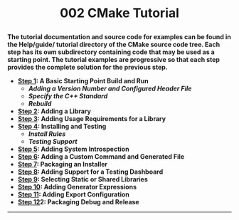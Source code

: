 # <p align = center><b>002 CMake Tutorial<b></p>

The tutorial documentation and source code for examples can be found in the Help/guide/
tutorial directory of the CMake source code tree. Each step has its own subdirectory containing code that may be used as a starting point. The tutorial examples are progressive so that each step provides the complete solution for the previous step.

* [**Step 1**][stp1]: A Basic Starting Point Build and Run
  * *Adding a Version Number and Configured Header File*
  * *Specify the C++ Standard*
  * *Rebuild*
* [**Step 2**][stp2]: Adding a Library
* [**Step 3**][stp3]: Adding Usage Requirements for a Library
* [**Step 4**][stp4]: Installing and Testing
  * *Install Rules*
  * *Testing Support*
* [**Step 5**][stp5]: Adding System Introspection
* [**Step 6**][stp6]: Adding a Custom Command and Generated File
* [**Step 7**][stp7]: Packaging an Installer
* [**Step 8**][stp8]: Adding Support for a Testing Dashboard
* [**Step 9**][stp9]: Selecting Static or Shared Libraries
* [**Step 10**][stp10]: Adding Generator Expressions
* [**Step 11**][stp11]: Adding Export Configuration
* [**Step 12**][stp1]2: Packaging Debug and Release

---

<!--
* [**Step 1**][stp1]
* [**Step 2**][stp2]
* [**Step 3**][stp3]
* [**Step 4**][stp4]
* [**Step 5**][stp5]
* [**Step 6**][stp6]
* [**Step 7**][stp7]
* [**Step 8**][stp8]
* [**Step 9**][stp9]
* [**Step 10**][stp10]
* [**Step 11**][stp11]
* [**Step 12**][stp12]
-->

[stp1]: https://github.com/yoricsv/002_CppCMake/002_1_BasicStartingPoint.git
[stp2]: https://github.com/yoricsv/002_CppCMake/002_2_AddingLibrary.git
[stp3]: https://github.com/yoricsv/002_CppCMake/002_3_UsageReqForLib.git
[stp4]: https://github.com/yoricsv/002_CppCMake/002_4_InstallAndTest.git
[stp5]: https://github.com/yoricsv/002_CppCMake/002_5_SysIntrospection.git
[stp6]: https://github.com/yoricsv/002_CppCMake/002_6_ComFileGen.git
[stp7]: https://github.com/yoricsv/002_CppCMake/002_7_BuildInstall.git
[stp8]: https://github.com/yoricsv/002_CppCMake/002_8_Dashboard.git
[stp9]: https://github.com/yoricsv/002_CppCMake/002_9_StaticShared.git
[stp10]: https://github.com/yoricsv/002_CppCMake/002_10_GenExpression.git
[stp11]: https://github.com/yoricsv/002_CppCMake/002_11_ExportConfig.git
[stp12]: https://github.com/yoricsv/002_CppCMake/002_12_PackDebRel.git
